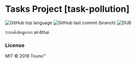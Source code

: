 # Tasks Project [task-pollution]

![GitHub top language](https://img.shields.io/github/languages/top/badges/shields.svg?style=flat-square)
![GitHub last commit (branch)](https://img.shields.io/github/last-commit/google/skia/infra/config.svg?style=flat-square)
![DUB](https://img.shields.io/dub/l/vibe-d.svg?style=flat-square)

ระบบดึงข้อมูลจาก air4thai

### License
MIT © 2018 Touno™
